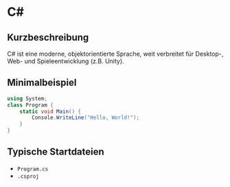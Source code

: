# C#

## Kurzbeschreibung
C# ist eine moderne, objektorientierte Sprache, weit verbreitet für Desktop-, Web- und Spieleentwicklung (z.B. Unity).

## Minimalbeispiel
```csharp
using System;
class Program {
    static void Main() {
        Console.WriteLine("Hello, World!");
    }
}
```

## Typische Startdateien
- `Program.cs`
- `.csproj`